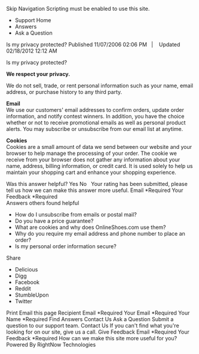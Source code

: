 Skip Navigation Scripting must be enabled to use this site.

*   Support Home
*   Answers
*   Ask a Question

Is my privacy protected? Published 11/07/2006 02:06 PM   |    Updated 02/18/2012 12:12 AM

Is my privacy protected?

**We respect your privacy.**

We do not sell, trade, or rent personal information such as your name, email address, or purchase history to any third party.

**Email**  
We use our customers' email addresses to confirm orders, update order information, and notify contest winners. In addition, you have the choice whether or not to receive promotional emails as well as personal product alerts. You may subscribe or unsubscribe from our email list at anytime.

**Cookies**  
Cookies are a small amount of data we send between our website and your browser to help manage the processing of your order. The cookie we receive from your browser does not gather any information about your name, address, billing information, or credit card. It is used solely to help us maintain your shopping cart and enhance your shopping experience.

Was this answer helpful? Yes No   Your rating has been submitted, please tell us how we can make this answer more useful. Email \*Required Your Feedback \*Required  
Answers others found helpful

*   How do I unsubscribe from emails or postal mail?
*   Do you have a price guarantee?
*   What are cookies and why does OnlineShoes.com use them?
*   Why do you require my email address and phone number to place an order?
*   Is my personal order information secure?

Share

*   Delicious
*   Digg
*   Facebook
*   Reddit
*   StumbleUpon
*   Twitter

Print Email this page Recipient Email \*Required Your Email \*Required Your Name \*Required Find Answers Contact Us Ask a Question Submit a question to our support team. Contact Us If you can't find what you're looking for on our site, give us a call. Give Feedback Email \*Required Your Feedback \*Required How can we make this site more useful for you? Powered By RightNow Technologies